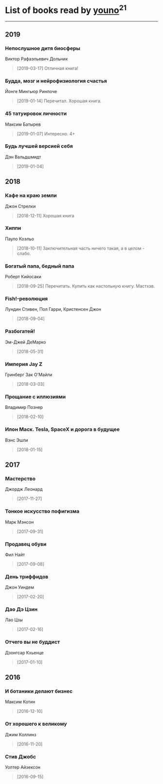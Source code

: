 # List of books read by [youno](http://vk.com/id302928912)<sup>21</sup>
---

## 2019

### Непослушное дитя биосферы
Виктор Рафаэльевич Дольник
> [2019-03-17] Отличная книга!


### Будда, мозг и нейрофизиология счастья
Йонге Мингьюр Ринпоче
> [2019-01-14] Перечитал. Хорошая книга.


### 45 татуировок личности
Максим Батырев
> [2019-01-07] Интересно. 4+


### Будь лучшей версией себя
Дэн Вальдшмидт
> [2019-01-04] 



## 2018

### Кафе на краю земли
Джон Стрелки
> [2018-12-11] Хорошая книга


### Хиппи
Пауло Коэльо
> [2018-10-11] Заключительная часть ничего такая, а в целом - слабо.


### Богатый папа, бедный папа
Роберт Кийосаки
> [2018-09-25] Перечитать. Купить как настольную книгу. Мастхэв.


### Fish!-революция
Лундин Стивен, Пол Гарри, Кристенсен Джон
> [2018-09-04] 


### Разбогатей!
Эм-Джей ДеМарко
> [2018-05-31] 


### Империя Jay Z
Гринберг Зак О'Майли
> [2018-03-03] 


### Прощание с иллюзиями
Владимир Познер
> [2018-02-10] 


### Илон Маск. Tesla, SpaceX и дорога в будущее
Вэнс Эшли
> [2018-01-15] 



## 2017

### Мастерство
Джордж Леонард
> [2017-11-27] 


### Тонкое искусство пофигизма
Марк Мэнсон
> [2017-09-31] 


### Продавец обуви
Фил Найт
> [2017-09-08] 


### День триффидов
Джон Уиндем
> [2017-02-20] 


### Дао Дэ Цзин
Лао Цзы
> [2017-02-16] 


### Отчего вы не буддист
Дзонгсар Кхьенце
> [2017-01-10] 



## 2016

### И ботаники делают бизнес
Максим Котин
> [2016-12-10] 


### От хорошего к великому
Джим Коллинз
> [2016-11-20] 


### Стив Джобс
Уолтер Айзексон
> [2016-09-15] 



